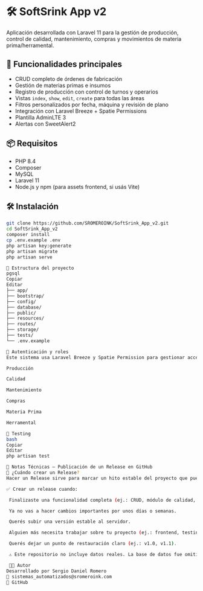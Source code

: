 # 🛠️ SoftSrink App v2

Aplicación desarrollada con Laravel 11 para la gestión de producción, control de calidad, mantenimiento, compras y movimientos de materia prima/herramental.

## 🚀 Funcionalidades principales

- CRUD completo de órdenes de fabricación
- Gestión de materias primas e insumos
- Registro de producción con control de turnos y operarios
- Vistas `index`, `show`, `edit`, `create` para todas las áreas
- Filtros personalizados por fecha, máquina y revisión de plano
- Integración con Laravel Breeze + Spatie Permissions
- Plantilla AdminLTE 3
- Alertas con SweetAlert2

## 📦 Requisitos

- PHP 8.4
- Composer
- MySQL
- Laravel 11
- Node.js y npm (para assets frontend, si usás Vite)

## 🛠️ Instalación

```bash
git clone https://github.com/SROMEROINK/SoftSrink_App_v2.git
cd SoftSrink_App_v2
composer install
cp .env.example .env
php artisan key:generate
php artisan migrate
php artisan serve

📁 Estructura del proyecto
pgsql
Copiar
Editar
├── app/
├── bootstrap/
├── config/
├── database/
├── public/
├── resources/
├── routes/
├── storage/
├── tests/
└── .env.example

🔐 Autenticación y roles
Este sistema usa Laravel Breeze y Spatie Permission para gestionar accesos por área:

Producción

Calidad

Mantenimiento

Compras

Materia Prima

Herramental

🧪 Testing
bash
Copiar
Editar
php artisan test

📌 Notas Técnicas – Publicación de un Release en GitHub
🧪 ¿Cuándo crear un Release?
Hacer un Release sirve para marcar un hito estable del proyecto que puede ser descargado, clonado o compartido como una versión funcional.

✅ Crear un release cuando:

 Finalizaste una funcionalidad completa (ej.: CRUD, módulo de calidad, módulo de stock).

 Ya no vas a hacer cambios importantes por unos días o semanas.

 Querés subir una versión estable al servidor.

 Alguien más necesita trabajar sobre tu proyecto (ej.: frontend, testing, cliente).

 Querés dejar un punto de restauración claro (ej.: v1.0, v1.1).

 ⚠️ Este repositorio no incluye datos reales. La base de datos fue omitida por seguridad.

 👨‍💻 Autor
Desarrollado por Sergio Daniel Romero
📧 sistemas_automatizados@sromeroink.com
🔗 GitHub



